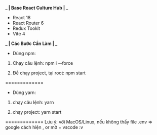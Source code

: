 **_ | Base React Culture Hub | _**

- React 18
- React Router 6
- Redux Tookit
- Vite 4

**_ | Các Bước Cần Làm | _**

- Dùng npm:

1. Chạy câu lệnh: npm i --force

2. Để chạy project, tại root: npm start

=============

- Dùng yarn:

1. chạy câu lệnh: yarn

2. chạy project: yarn start

=============
Lưu ý: với MacOS/Linux, nếu không thấy file .env => google cách hiện , or mở = vscode :v
